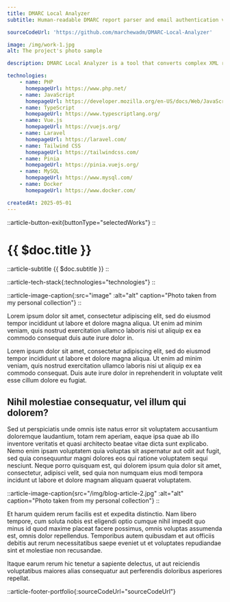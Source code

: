 ```yaml
---
title: DMARC Local Analyzer
subtitle: Human-readable DMARC report parser and email authentication validator.

sourceCodeUrl: 'https://github.com/marchewadm/DMARC-Local-Analyzer'

image: /img/work-1.jpg
alt: The project's photo sample

description: DMARC Local Analyzer is a tool that converts complex XML reports into clear, human-readable insights. It validates domain configurations including DMARC policies, DKIM, and SPF records to ensure compliance and improve deliverability. The application supports automatic periodic fetching and manual uploads, offers a demo mode without database storage, and enables historical report tracking for long-term monitoring.

technologies:
    - name: PHP
      homepageUrl: https://www.php.net/
    - name: JavaScript
      homepageUrl: https://developer.mozilla.org/en-US/docs/Web/JavaScript/
    - name: TypeScript
      homepageUrl: https://www.typescriptlang.org/
    - name: Vue.js
      homepageUrl: https://vuejs.org/
    - name: Laravel
      homepageUrl: https://laravel.com/
    - name: Tailwind CSS
      homepageUrl: https://tailwindcss.com/
    - name: Pinia
      homepageUrl: https://pinia.vuejs.org/
    - name: MySQL
      homepageUrl: https://www.mysql.com/
    - name: Docker
      homepageUrl: https://www.docker.com/

createdAt: 2025-05-01
---
```


::article-button-exit{buttonType="selectedWorks"}
::

# {{ $doc.title }}

::article-subtitle
{{ $doc.subtitle }}
::

::article-tech-stack{:technologies="technologies"}
::

::article-image-caption{:src="image" :alt="alt" caption="Photo taken from my personal collection"}
::

Lorem ipsum dolor sit amet, consectetur adipiscing elit, sed do eiusmod  tempor incididunt ut labore et dolore magna aliqua. Ut enim ad minim  veniam, quis nostrud exercitation ullamco laboris nisi ut aliquip ex ea  commodo consequat duis aute irure dolor in.

Lorem ipsum dolor sit amet, consectetur adipiscing elit, sed do eiusmod  tempor incididunt ut labore et dolore magna aliqua. Ut enim ad minim  veniam, quis nostrud exercitation ullamco laboris nisi ut aliquip ex ea  commodo consequat. Duis aute irure dolor in reprehenderit in voluptate  velit esse cillum dolore eu fugiat.

## Nihil molestiae consequatur, vel illum qui dolorem?

Sed ut perspiciatis unde omnis iste natus error sit voluptatem  accusantium doloremque laudantium, totam rem aperiam, eaque ipsa quae ab illo inventore veritatis et quasi architecto beatae vitae dicta sunt  explicabo. Nemo enim ipsam voluptatem quia voluptas sit aspernatur aut  odit aut fugit, sed quia consequuntur magni dolores eos qui ratione  voluptatem sequi nesciunt. Neque porro quisquam est, qui dolorem ipsum  quia dolor sit amet, consectetur, adipisci velit, sed quia non numquam  eius modi tempora incidunt ut labore et dolore magnam aliquam quaerat  voluptatem.

::article-image-caption{src="/img/blog-article-2.jpg" :alt="alt" caption="Photo taken from my personal collection"}
::

Et harum quidem rerum facilis est et expedita distinctio. Nam libero  tempore, cum soluta nobis est eligendi optio cumque nihil impedit quo  minus id quod maxime placeat facere possimus, omnis voluptas assumenda  est, omnis dolor repellendus. Temporibus autem quibusdam et aut officiis debitis aut rerum necessitatibus saepe eveniet ut et voluptates  repudiandae sint et molestiae non recusandae.

Itaque earum rerum hic tenetur a sapiente delectus, ut aut reiciendis  voluptatibus maiores alias consequatur aut perferendis doloribus  asperiores repellat.

::article-footer-portfolio{:sourceCodeUrl="sourceCodeUrl"}